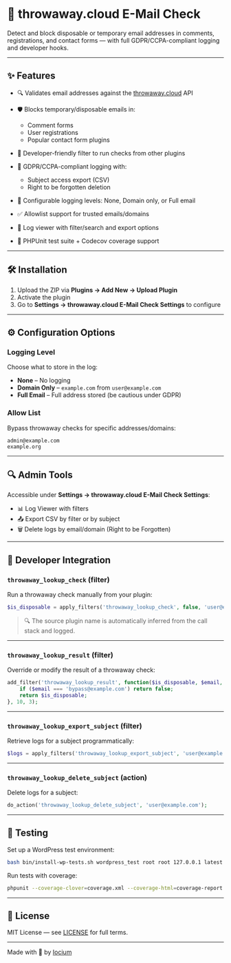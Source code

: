 # 🚫 throwaway.cloud E-Mail Check

Detect and block disposable or temporary email addresses in comments, registrations, and contact forms — with full GDPR/CCPA-compliant logging and developer hooks.

---

## ✨ Features

* 🔍 Validates email addresses against the [throwaway.cloud](https://throwaway.cloud/) API
* 🛡️ Blocks temporary/disposable emails in:

  * Comment forms
  * User registrations
  * Popular contact form plugins
* 🔧 Developer-friendly filter to run checks from other plugins
* 📜 GDPR/CCPA-compliant logging with:

  * Subject access export (CSV)
  * Right to be forgotten deletion
* 🧾 Configurable logging levels: None, Domain only, or Full email
* ✅ Allowlist support for trusted emails/domains
* 🔎 Log viewer with filter/search and export options
* 🧪 PHPUnit test suite + Codecov coverage support

---

## 🛠 Installation

1. Upload the ZIP via **Plugins → Add New → Upload Plugin**
2. Activate the plugin
3. Go to **Settings → throwaway.cloud E-Mail Check Settings** to configure

---

## ⚙️ Configuration Options

### Logging Level

Choose what to store in the log:

* **None** – No logging
* **Domain Only** – `example.com` from `user@example.com`
* **Full Email** – Full address stored (be cautious under GDPR)

### Allow List

Bypass throwaway checks for specific addresses/domains:

```
admin@example.com
example.org
```

---

## 🔍 Admin Tools

Accessible under **Settings → throwaway.cloud E-Mail Check Settings**:

* 📊 Log Viewer with filters
* 📤 Export CSV by filter or by subject
* 🗑️ Delete logs by email/domain (Right to be Forgotten)

---

## 🧩 Developer Integration

### `throwaway_lookup_check` (filter)

Run a throwaway check manually from your plugin:

```php
$is_disposable = apply_filters('throwaway_lookup_check', false, 'user@example.com');
```

> 🔍 The source plugin name is automatically inferred from the call stack and logged.

---

### `throwaway_lookup_result` (filter)

Override or modify the result of a throwaway check:

```php
add_filter('throwaway_lookup_result', function($is_disposable, $email, $context) {
    if ($email === 'bypass@example.com') return false;
    return $is_disposable;
}, 10, 3);
```

---

### `throwaway_lookup_export_subject` (filter)

Retrieve logs for a subject programmatically:

```php
$logs = apply_filters('throwaway_lookup_export_subject', 'user@example.com');
```

---

### `throwaway_lookup_delete_subject` (action)

Delete logs for a subject:

```php
do_action('throwaway_lookup_delete_subject', 'user@example.com');
```

---

## 🧪 Testing

Set up a WordPress test environment:

```bash
bash bin/install-wp-tests.sh wordpress_test root root 127.0.0.1 latest
```

Run tests with coverage:

```bash
phpunit --coverage-clover=coverage.xml --coverage-html=coverage-report
```

---

## 🪪 License

MIT License — see [LICENSE](LICENSE) for full terms.

---

Made with 💙 by [Iocium](https://github.com/iocium)